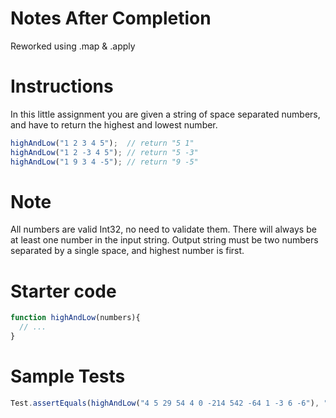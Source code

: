 # Notes After Completion

Reworked using .map & .apply

# Instructions

In this little assignment you are given a string of space separated numbers, and have to return the highest and lowest number.

```js
highAndLow("1 2 3 4 5");  // return "5 1"
highAndLow("1 2 -3 4 5"); // return "5 -3"
highAndLow("1 9 3 4 -5"); // return "9 -5"
```

# Note

All numbers are valid Int32, no need to validate them.
There will always be at least one number in the input string.
Output string must be two numbers separated by a single space, and highest number is first.

# Starter code

```js
function highAndLow(numbers){
  // ...
}
```

# Sample Tests

```js
Test.assertEquals(highAndLow("4 5 29 54 4 0 -214 542 -64 1 -3 6 -6"), "542 -214");
```